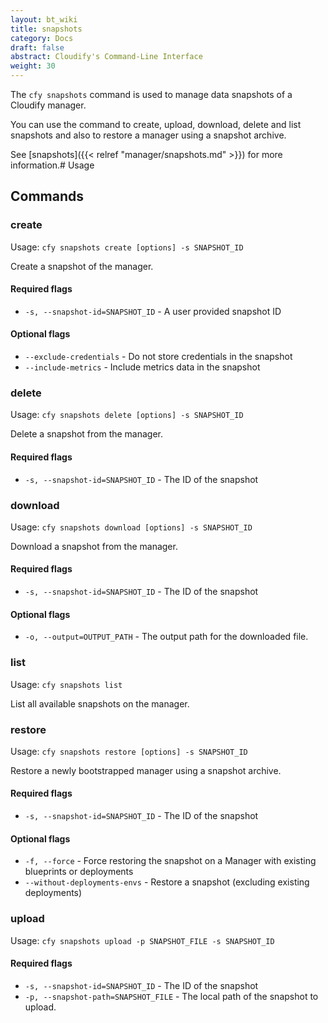 ```yaml
---
layout: bt_wiki
title: snapshots
category: Docs
draft: false
abstract: Cloudify's Command-Line Interface
weight: 30
---
```


The `cfy snapshots` command is used to manage data snapshots of a Cloudify manager.

You can use the command to create, upload, download, delete and list snapshots and also to restore a manager using a snapshot archive.

See [snapshots]({{< relref "manager/snapshots.md" >}}) for more information.# Usage


## Commands

### create

Usage: `cfy snapshots create [options] -s SNAPSHOT_ID`

Create a snapshot of the manager.

#### Required flags

* `-s, --snapshot-id=SNAPSHOT_ID` - A user provided snapshot ID

#### Optional flags

* `--exclude-credentials` - Do not store credentials in the snapshot
* `--include-metrics` - Include metrics data in the snapshot


### delete

Usage: `cfy snapshots delete [options] -s SNAPSHOT_ID` 

Delete a snapshot from the manager.

#### Required flags

* `-s, --snapshot-id=SNAPSHOT_ID` - The ID of the snapshot


### download

Usage: `cfy snapshots download [options] -s SNAPSHOT_ID`

Download a snapshot from the manager.

#### Required flags

* `-s, --snapshot-id=SNAPSHOT_ID` - The ID of the snapshot

#### Optional flags

* `-o, --output=OUTPUT_PATH` - The output path for the downloaded file.


### list

Usage: `cfy snapshots list` 

List all available snapshots on the manager.


### restore

Usage: `cfy snapshots restore [options] -s SNAPSHOT_ID` 

Restore a newly bootstrapped manager using a snapshot archive.

#### Required flags

* `-s, --snapshot-id=SNAPSHOT_ID` - The ID of the snapshot

#### Optional flags

* `-f, --force` - Force restoring the snapshot on a Manager with existing blueprints or deployments
* `--without-deployments-envs` - Restore a snapshot (excluding existing deployments)


### upload

Usage: `cfy snapshots upload -p SNAPSHOT_FILE -s SNAPSHOT_ID` 

#### Required flags

* `-s, --snapshot-id=SNAPSHOT_ID` - The ID of the snapshot
* `-p, --snapshot-path=SNAPSHOT_FILE` - The local path of the snapshot to upload.

